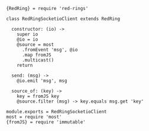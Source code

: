     {RedRing} = require 'red-rings'

    class RedRingSocketioClient extends RedRing

      constructor: (io) ->
        super io
        @io = io
        @source = most
          .fromEvent 'msg', @io
          .map fromJS
          .multicast()
        return

      send: (msg) ->
        @io.emit 'msg', msg

      source_of: (key) ->
        key = fromJS key
        @source.filter (msg) -> key.equals msg.get 'key'

    module.exports = RedRingSocketioClient
    most = require 'most'
    {fromJS} = require 'immutable'
